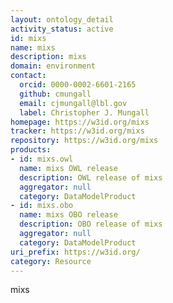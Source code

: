 ```yaml
---
layout: ontology_detail
activity_status: active
id: mixs
name: mixs
description: mixs
domain: environment
contact:
  orcid: 0000-0002-6601-2165
  github: cmungall
  email: cjmungall@lbl.gov
  label: Christopher J. Mungall
homepage: https://w3id.org/mixs
tracker: https://w3id.org/mixs
repository: https://w3id.org/mixs
products:
- id: mixs.owl
  name: mixs OWL release
  description: OWL release of mixs
  aggregator: null
  category: DataModelProduct
- id: mixs.obo
  name: mixs OBO release
  description: OBO release of mixs
  aggregator: null
  category: DataModelProduct
uri_prefix: https://w3id.org/
category: Resource
---
```


mixs
